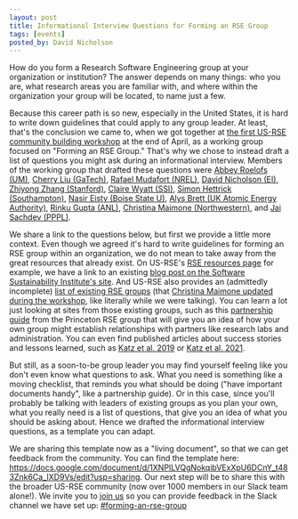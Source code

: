 ```yaml
---
layout: post
title: Informational Interview Questions for Forming an RSE Group
tags: [events]
posted_by: David Nicholson
---
```


How do you form a Research Software Engineering group
at your organization or institution?
The answer depends on many things: who you are,
what research areas you are familiar with,
and where within the organization your group will be located,
to name just a few.

Because this career path is so new,
especially in the United States,
it is hard to write down guidelines
that could apply to any group leader.
At least, that's the conclusion we came to,
when we got together at
[the first US-RSE community building workshop](https://us-rse.org/first-community-workshop/)
at the end of April, as a working group focused on
"Forming an RSE Group."
That's why we chose to instead
draft a list of questions
you might ask during an informational interview.
Members of the working group that drafted these questions
were
[Abbey Roelofs (UM)](https://lsa.umich.edu/technology-services/people/research-computing-and-infrastructure/aheinlei.html),
[Cherry Liu (GaTech)](https://www.cc.gatech.edu/people/fang-cherry-liu),
[Rafael Mudafort (NREL)](https://www.nrel.gov/research/staff/rafael-mudafort.html),
[David Nicholson (EI)](https://nicholdav.info/),
[Zhiyong Zhang (Stanford)](https://profiles.stanford.edu/zhiyong-zhang),
[Claire Wyatt (SSI)](https://society-rse.org/about/governance/claire-wyatt/),
[Simon Hettrick (Southampton)](https://www.ecs.soton.ac.uk/people/sjh1l06),
[Nasir Eisty (Boise State U)](https://nasireisty.com/),
[Alys Brett (UK Atomic Energy Authority)](https://www.linkedin.com/in/alysbrett/?originalSubdomain=uk),
[Rinku Gupta (ANL)](https://www.anl.gov/profile/rinku-k-gupta),
[Christina Maimone (Northwestern)](https://www.linkedin.com/in/christina-maimone-302a3a40/),
and [Jai Sachdev (PPPL)](https://theory.pppl.gov/people/profile.php?pid=105&n=Jai-Singh-Sachdev).

We share a link to the questions below,
but first we provide a little more context.
Even though we agreed it's hard to write guidelines
for forming an RSE group within an organization,
we do not mean to take away from the great resources that already exist.
On US-RSE's [RSE resources page](https://us-rse.org/resources/rses/) for example,
we have a link to an existing
[blog post on the Software Sustainability Institute's site](https://www.software.ac.uk/blog/2019-08-19-how-do-you-start-rse-group).
And US-RSE also provides an (admittedly incomplete)
[list of existing RSE groups](https://us-rse.org/resources/organizations/rse-groups/)
(that
[Christina Maimone updated during the workshop](https://github.com/USRSE/usrse.github.io/pull/799/commits),
like literally while we were talking).
You can learn a lot just looking at sites from those existing groups,
such as this
[partnership guide](https://researchcomputing.princeton.edu/services/research-software-engineering/rse-partnership-guide)
from the Princeton RSE group
that will give you an idea of how your own group
might establish relationships with partners
like research labs and administration.
You can even find published articles
about success stories and lessons learned,
such as
[Katz et al. 2019](https://arxiv.org/pdf/1903.00732.pdf)
or [Katz et al. 2021](https://experts.illinois.edu/en/publications/research-software-sustainability-lessons-learned-at-ncsa).

But still, as a soon-to-be group leader
you may find yourself feeling like you don't
even know what questions to ask.
What you need is something like
a moving checklist,
that reminds you what should be doing
("have important documents handy", like a partnership guide).
Or in this case,
since you'll probably be talking
with leaders of existing groups as you plan your own,
what you really need is a list of questions,
that give you an idea of what you should be asking about.
Hence we drafted the informational interview questions,
as a template you can adapt.

We are sharing this template now as a "living document",
so that we can get feedback from the community.
You can find the template here:
<https://docs.google.com/document/d/1XNPILVQgNokqibVExXpU6DCnY_t483Znk6Ca_IXD9Vs/edit?usp=sharing>.
Our next step will be to share this with the broader US-RSE community
(now over 1000 members in our Slack team alone!).
We invite you to [join us](https://us-rse.org/join/)
so you can provide feedback in the Slack channel we have set up:
[#forming-an-rse-group](slack://channel?team=T8ZT4PJSW&id=C03EC1NNCUC)
